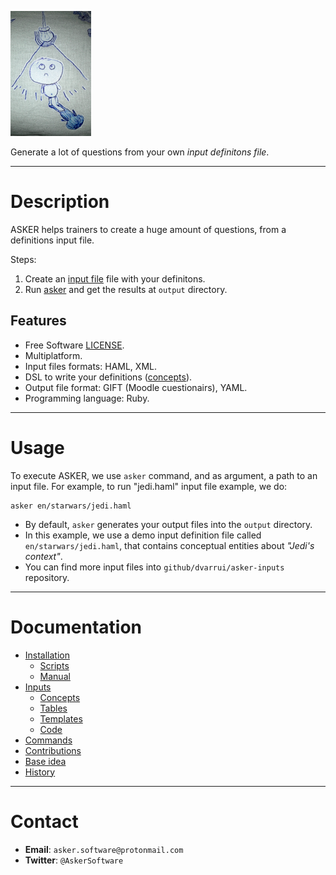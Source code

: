 
![](./docs/logo.png)

Generate a lot of questions from your own _input definitons file_.

---

# Description

ASKER helps trainers to create a huge amount of questions, from a definitions input file.

Steps:

1. Create an [input file](./docs/inputs/README.md) file with your definitons.
1. Run [asker](docs/commands.md) and get the results at `output` directory.

## Features

* Free Software [LICENSE](LICENSE).
* Multiplatform.
* Input files formats: HAML, XML.
* DSL to write your definitions ([concepts](docs/inputs/README.md)).
* Output file format: GIFT (Moodle cuestionairs), YAML.
* Programming language: Ruby.

---

# Usage

To execute ASKER, we use `asker` command, and as argument, a path to an input file. For example, to run "jedi.haml" input file example, we do:

```
asker en/starwars/jedi.haml
```

* By default, `asker` generates your output files into the `output` directory.
* In this example, we use a demo input definition file called `en/starwars/jedi.haml`, that contains conceptual entities about _"Jedi's context"_.
* You can find more input files into `github/dvarrui/asker-inputs` repository.

---

# Documentation

* [Installation](./docs/install/README.md)
    * [Scripts](docs/inouts/scripts.md)
    * [Manual](docs/inputs/manual.md)
* [Inputs](./docs/inputs/README.md)
    * [Concepts](docs/inputs/concepts.md)
    * [Tables](docs/inputs/tables.md)
    * [Templates](docs/inputs/templates.md)
    * [Code](docs/inputs/code.md)
* [Commands](./docs/commands.md)
* [Contributions](./docs/contributions.md)
* [Base idea](./docs/idea.md)
* [History](./docs/history.md)

---

# Contact

* **Email**: `asker.software@protonmail.com`
* **Twitter**: `@AskerSoftware`
